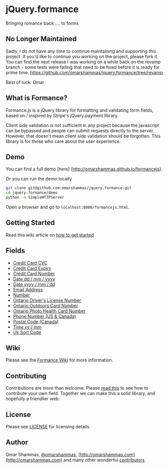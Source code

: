 # jQuery.formance
Bringing romance back .... to forms


## No Longer Maintained
Sadly, I do not have any time to continue maintaining and supporting this project. If you'd like to continue you working on the project, please fork it. You can find the next release I was working on a while back on the revamp branch - some tests were failing that need to be fixed before it is ready for prime time. https://github.com/omarshammas/jquery.formance/tree/revamp

Best of luck. Omar

## What is Formance?

Formance.js is a jQuery library for formatting and validating form fields, based on / inspired by Stripe's jQuery.payment library. 

Client side validation is not sufficient in any project because the javascript can be bypassed and people can submit requests directly to the server. However, that doesn't mean client side validation should be forgotten. This library is for those who care about the user experience.

## Demo

You can find a full demo [here] (http://omarshammas.github.io/formancejs).

Or you can run the demo locally

```bash
git clone git@github.com:omarshammas/jquery.formance.git
cd jquery.formance/demo
python -m SimpleHTTPServer
```

Open a browser and go to `localhost:8000/formancejs.html`.

## Getting Started

Read this wiki article on [how to get started](https://github.com/omarshammas/jquery.formance/wiki/Getting-Started)

## Fields

* [Credit Card CVC](https://github.com/omarshammas/jquery.formance/wiki/Credit-Card-CVC)
* [Credit Card Expiry](https://github.com/omarshammas/jquery.formance/wiki/Credit-Card-Expiry)
* [Credit Card Number](https://github.com/omarshammas/jquery.formance/wiki/Credit-Card-Number)
* [Date dd / mm / yyyy](https://github.com/omarshammas/jquery.formance/wiki/Date-dd---mm---yyyy)
* [Date yyyy / mm / dd](https://github.com/omarshammas/jquery.formance/wiki/Date-yyyy---mm---dd)
* [Email Address](https://github.com/omarshammas/jquery.formance/wiki/Email-Address)
* [Number](https://github.com/omarshammas/jquery.formance/wiki/Number)
* [Ontario Driver's License Number](https://github.com/omarshammas/jquery.formance/wiki/Ontario-Driver's-License-Number)
* [Ontario Outdoors Card Number](https://github.com/omarshammas/jquery.formance/wiki/Ontario-Outdoors-Card-Number)
* [Ontario Photo Health Card Number](https://github.com/omarshammas/jquery.formance/wiki/Ontario-Photo-Health-Card-Number)
* [Phone Number (US & Canada)](https://github.com/omarshammas/jquery.formance/wiki/Phone-Number-%28US-%26-Canada%29)
* [Postal Code (Canada)](https://github.com/omarshammas/jquery.formance/wiki/Postal-Code-%28Canada%29)
* [Time yy / mm](https://github.com/omarshammas/jquery.formance/wiki/Time-yy---mm)
* [Uk Sort Code](https://github.com/omarshammas/jquery.formance/wiki/Uk-Sort-Code)


## Wiki

Please see the [Formance Wiki](https://github.com/omarshammas/jquery.formance/wiki) for more information.

## Contributing

Contributions are more than welcome. Please [read this](https://github.com/omarshammas/jquery.formance/wiki/Contributing) to see how to contribute your own field. Together we can make this a solid library, and hopefully a friendlier web.

## License
Please see [LICENSE](https://github.com/omarshammas/jquery.formance/blob/master/LICENSE) for licensing details.

## Author
Omar Shammas, [@omarshammas](https://twitter.com/omarshammas), [http://omarshammas.com](http://omarshammas.com) and many other wonderful [contributors](https://github.com/omarshammas/jquery.formance/graphs/contributors).
